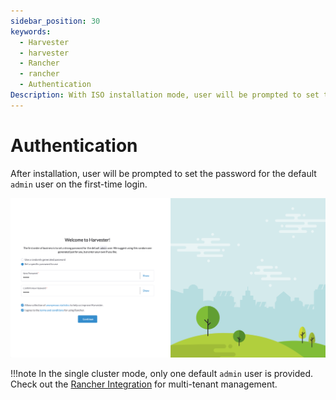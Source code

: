 ```yaml
---
sidebar_position: 30
keywords:
  - Harvester
  - harvester
  - Rancher
  - rancher
  - Authentication
Description: With ISO installation mode, user will be prompted to set the password for the default `admin` user on the first-time login.
---
```

# Authentication

After installation, user will be prompted to set the password for the default `admin` user on the first-time login.

![auth](./install/assets/first-time-login.png)

!!!note
    In the single cluster mode, only one default `admin` user is provided. Check out the [Rancher Integration](./rancher/rancher-integration.md) for multi-tenant management.
